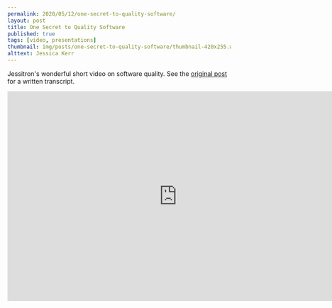 ```yaml
---
permalink: 2020/05/12/one-secret-to-quality-software/
layout: post
title: One Secret to Quality Software
published: true
tags: [video, presentations]
thumbnail: img/posts/one-secret-to-quality-software/thumbnail-420x255.webp
alttext: Jessica Kerr
--- 
```


Jessitron's wonderful short video on software quality. See the <a href="https://jessitron.com/2020/05/08/one-secret-to-quality-software/">original post</a> 
for a written transcript.

<iframe width="763" height="473" src="https://www.youtube.com/embed/tqxmCEE4q84" frameborder="0" allow="accelerometer; autoplay; encrypted-media; gyroscope; picture-in-picture" allowfullscreen></iframe>